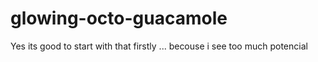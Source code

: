 # glowing-octo-guacamole
Yes its good to start with that firstly ... becouse i see too much potencial 
